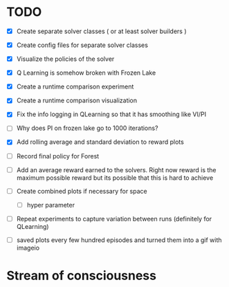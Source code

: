 # TODO
- [x] Create separate solver classes ( or at least solver builders )
- [x] Create config files for separate solver classes
- [x] Visualize the policies of the solver
- [x] Q Learning is somehow broken with Frozen Lake
- [x] Create a runtime comparison experiment
- [x] Create a runtime comparison visualization
- [x] Fix the info logging in QLearning so that it has smoothing like VI/PI
- [ ] Why does PI on frozen lake go to 1000 iterations?
- [x] Add rolling average and standard deviation to reward plots
- [ ] Record final policy for Forest

- [ ] Add an average reward earned to the solvers. Right now reward is the maximum possible reward but its possible that this is hard to achieve
- [ ] Create combined plots if necessary for space
  - [ ] hyper parameter
- [ ] Repeat experiments to capture variation between runs (definitely for QLearning)
- [ ] saved plots every few hundred episodes and turned them into a gif with imageio

# Stream of consciousness


